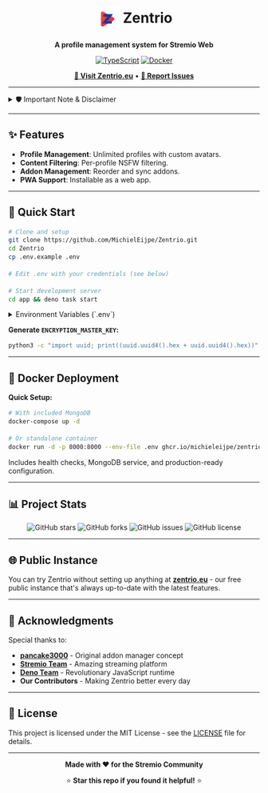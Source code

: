 <div align="center">
  
  # <img src="app/static/icons/icon-512.png" alt="Zentrio Icon" width="48" height="48" align="center"> **Zentrio**
  
  **A profile management system for Stremio Web**
  
  [![TypeScript](https://img.shields.io/badge/TypeScript-007ACC?style=for-the-badge&logo=typescript&logoColor=white)](https://www.typescriptlang.org/)
  [![Docker](https://img.shields.io/badge/Docker-2496ED?style=for-the-badge&logo=docker&logoColor=white)](https://www.docker.com/)
  
  **[🚀 Visit Zentrio.eu](https://zentrio.eu)** • **[🐛 Report Issues](https://github.com/MichielEijpe/Zentrio/issues)**
  
</div>

---

<details>
<summary>🛡️ Important Note & Disclaimer</summary>
<div style="color: red;">

**Welcome to Zentrio! Before you proceed, please take a moment to read this.**

**About Development:** This project has been largely developed with the help of AI assistants like GitHub Copilot and Claude. While I carefully review and test the code, it's important to know that a significant portion of the codebase has been generated or enhanced by AI.

**Your Security:**
*   **Use Unique Passwords:** For your own safety, please use a unique password for Zentrio that you don't use anywhere else.
*   **New Stremio Profiles:** It is strongly recommended to create new, empty Stremio profiles when using this service, instead of linking your existing ones.

**Legal Disclaimer:** This is a personal project and is not affiliated with, endorsed, or sponsored by Stremio. I acknowledge that this service may test the boundaries of Stremio's terms of service and will comply with any and all takedown or cease and desist notices from Stremio or its legal representatives. The official Stremio website can be found at [stremio.com](https://stremio.com).
</div>
</details>

---

## ✨ **Features**

- **Profile Management**: Unlimited profiles with custom avatars.
- **Content Filtering**: Per-profile NSFW filtering.
- **Addon Management**: Reorder and sync addons.
- **PWA Support**: Installable as a web app.

---

## 🚀 **Quick Start**

```bash
# Clone and setup
git clone https://github.com/MichielEijpe/Zentrio.git
cd Zentrio
cp .env.example .env

# Edit .env with your credentials (see below)

# Start development server
cd app && deno task start
```

<details>
<summary>Environment Variables (`.env`)</summary>

Create a `.env` file in the root directory by copying the example: `cp .env.example .env`. Then, fill in the variables according to the new structure below.

| Variable                | Description                                                                                                                              | Example                                                                          |
| ----------------------- | ---------------------------------------------------------------------------------------------------------------------------------------- | -------------------------------------------------------------------------------- |
| **Core Settings**       |                                                                                                                                          |                                                                                  |
| `APP_DOMAIN`            | The public URL of your instance, used for generating links in emails.                                                                    | `"https://zentrio.yourdomain.com"`                                               |
| **Database**            |                                                                                                                                          |                                                                                  |
| `MONGO_URI`             | Your full MongoDB connection string.                                                                                                     | `"mongodb+srv://user:pass@cluster.mongodb.net/dbname"`                           |
| **Security**            |                                                                                                                                          |                                                                                  |
| `ENCRYPTION_MASTER_KEY` | **CRITICAL:** A 64-character hex key for encrypting data. **Back this up!**                                                              | `(generate one)`                                                                 |
| **Email Configuration** |                                                                                                                                          |                                                                                  |
| `EMAIL_PROVIDER`        | The service for sending emails. Can be `"resend"` or `"smtp"`.                                                                           | `"resend"`                                                                       |
| `EMAIL_FROM_DOMAIN`     | The "From" address for emails. For Resend, use `onboarding@resend.dev` for testing.                                                      | `"noreply@yourdomain.com"`                                                       |
| `RESEND_API_KEY`        | Your API key from Resend. (Required if `EMAIL_PROVIDER` is `"resend"`)                                                                   | `"re_xxxxxxxx_xxxxxxxx"`                                                         |
| `SMTP_HOST`             | Your SMTP server address. (Required if `EMAIL_PROVIDER` is `"smtp"`)                                                                     | `"smtp.example.com"`                                                             |
| `SMTP_PORT`             | The port for your SMTP server.                                                                                                           | `"587"`                                                                          |
| `SMTP_USER`             | The username for your SMTP server.                                                                                                       | `"your_smtp_user"`                                                               |
| `SMTP_PASS`             | The password for your SMTP server.                                                                                                       | `"your_smtp_password"`                                                           |
| `SMTP_SECURE`           | Use `"true"` for SSL/TLS (port 465) or `"false"` for STARTTLS (port 587).                                                                | `"false"`                                                                        |
| `SMTP_FALLBACK_ENABLED` | If enabled, Resend will be used as a fallback if the primary SMTP provider fails. This requires `RESEND_API_KEY` to be set.                | `"false"`                                                                        |

</details>

**Generate `ENCRYPTION_MASTER_KEY`:**
```bash
python3 -c "import uuid; print((uuid.uuid4().hex + uuid.uuid4().hex))"
```

---

## 🐳 **Docker Deployment**

**Quick Setup:**
```bash
# With included MongoDB
docker-compose up -d

# Or standalone container
docker run -d -p 8000:8000 --env-file .env ghcr.io/michieleijpe/zentrio:latest
```

Includes health checks, MongoDB service, and production-ready configuration.

---

## 📊 **Project Stats**

<div align="center">
  
  ![GitHub stars](https://img.shields.io/github/stars/MichielEijpe/Zentrio?style=social)
  ![GitHub forks](https://img.shields.io/github/forks/MichielEijpe/Zentrio?style=social)
  ![GitHub issues](https://img.shields.io/github/issues/MichielEijpe/Zentrio)
  ![GitHub license](https://img.shields.io/github/license/MichielEijpe/Zentrio)
  
</div>

---

## 🌐 **Public Instance**

You can try Zentrio without setting up anything at **[zentrio.eu](https://zentrio.eu)** - our free public instance that's always up-to-date with the latest features.

---

## 💖 **Acknowledgments**

Special thanks to:

- **[pancake3000](https://github.com/pancake3000/stremio-addon-manager)** - Original addon manager concept
- **[Stremio Team](https://www.stremio.com/)** - Amazing streaming platform
- **[Deno Team](https://deno.land/)** - Revolutionary JavaScript runtime
- **Our Contributors** - Making Zentrio better every day

---

## 📄 **License**

This project is licensed under the MIT License - see the [LICENSE](LICENSE) file for details.

---

<div align="center">
  
  **Made with ❤️ for the Stremio Community**
  
  ⭐ **Star this repo if you found it helpful!** ⭐
  
</div>
